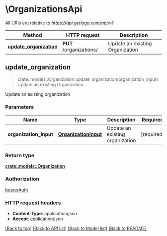 # \OrganizationsApi

All URIs are relative to *https://api.getlago.com/api/v1*

Method | HTTP request | Description
------------- | ------------- | -------------
[**update_organization**](OrganizationsApi.md#update_organization) | **PUT** /organizations/ | Update an existing Organization



## update_organization

> crate::models::Organization update_organization(organization_input)
Update an existing Organization

Update an existing organization

### Parameters


Name | Type | Description  | Required | Notes
------------- | ------------- | ------------- | ------------- | -------------
**organization_input** | [**OrganizationInput**](OrganizationInput.md) | Update an existing organization | [required] |

### Return type

[**crate::models::Organization**](Organization.md)

### Authorization

[bearerAuth](../README.md#bearerAuth)

### HTTP request headers

- **Content-Type**: application/json
- **Accept**: application/json

[[Back to top]](#) [[Back to API list]](../README.md#documentation-for-api-endpoints) [[Back to Model list]](../README.md#documentation-for-models) [[Back to README]](../README.md)

